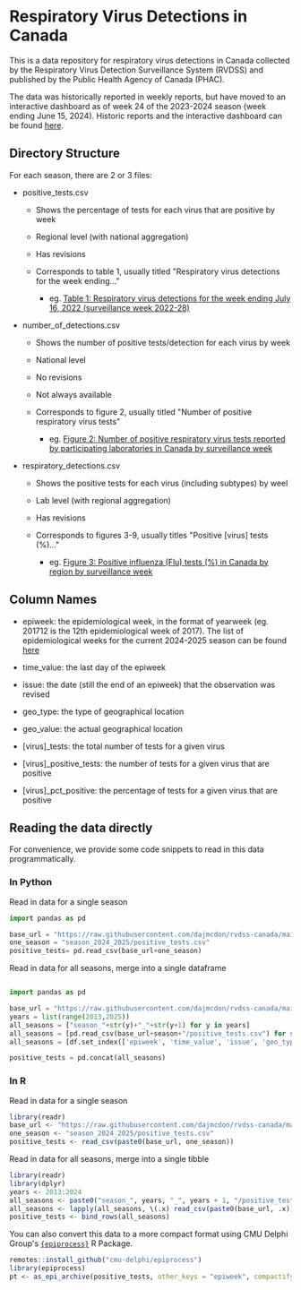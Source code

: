 # Respiratory Virus Detections in Canada

This is a data repository for respiratory virus detections in Canada collected by the Respiratory Virus Detection Surveillance System (RVDSS) and published by the Public Health Agency of Canada (PHAC).

The data was historically reported in weekly reports, but have moved to an interactive dashboard as of week 24 of the 2023-2024 season (week ending June 15, 2024). Historic reports and the interactive dashboard can be found [here](https://www.canada.ca/en/public-health/services/surveillance/respiratory-virus-detections-canada.html).

## Directory Structure

For each season, there are 2 or 3 files:

-   positive_tests.csv

    -   Shows the percentage of tests for each virus that are positive by week

    -   Regional level (with national aggregation)

    -   Has revisions

    -   Corresponds to table 1, usually titled "Respiratory virus detections for the week ending..."

        -   eg. [Table 1: Respiratory virus detections for the week ending July 16, 2022 (surveillance week 2022-28)](https://www.canada.ca/en/public-health/services/surveillance/respiratory-virus-detections-canada/2021-2022/week-28-ending-july-16-2022.html#a2)

-   number_of_detections.csv

    -   Shows the number of positive tests/detection for each virus by week

    -   National level

    -   No revisions

    -   Not always available

    -   Corresponds to figure 2, usually titled "Number of positive respiratory virus tests"

        -   eg. [Figure 2: Number of positive respiratory virus tests reported by participating laboratories in Canada by surveillance week](<https://www.canada.ca/en/public-health/services/surveillance/respiratory-virus-detections-canada/2021-2022/week-28-ending-july-16-2022.html#a4>)

-   respiratory_detections.csv

    -   Shows the positive tests for each virus (including subtypes) by weel

    -   Lab level (with regional aggregation)

    -   Has revisions

    -   Corresponds to figures 3-9, usually titles "Positive [virus] tests (%)..."

        -   eg. [Figure 3: Positive influenza (Flu) tests (%) in Canada by region by surveillance week](<https://www.canada.ca/en/public-health/services/surveillance/respiratory-virus-detections-canada/2021-2022/week-28-ending-july-16-2022.html#a5>)

## Column Names

-   epiweek: the epidemiological week, in the format of yearweek (eg. 201712 is the 12th epidemiological week of 2017). The list of epidemiological weeks for the current 2024-2025 season can be found [here](<https://www.canada.ca/en/public-health/services/diseases/flu-influenza/influenza-surveillance/fluwatch-weeks-calendar.html>)

-   time_value: the last day of the epiweek

-   issue: the date (still the end of an epiweek) that the observation was revised

-   geo_type: the type of geographical location

-   geo_value: the actual geographical location

-   [virus]\_tests: the total number of tests for a given virus

-   [virus]\_positive_tests: the number of tests for a given virus that are positive

-   [virus]\_pct_positive: the percentage of tests for a given virus that are positive

## Reading the data directly

For convenience, we provide some code snippets to read in this data programmatically.

### In Python

Read in data for a single season

``` python
import pandas as pd

base_url = "https://raw.githubusercontent.com/dajmcdon/rvdss-canada/main/data/"
one_season = "season_2024_2025/positive_tests.csv"
positive_tests= pd.read_csv(base_url+one_season)
```

Read in data for all seasons, merge into a single dataframe

``` python

import pandas as pd

base_url = "https://raw.githubusercontent.com/dajmcdon/rvdss-canada/main/data/"
years = list(range(2013,2025))
all_seasons = ["season_"+str(y)+"_"+str(y+1) for y in years]
all_seasons = [pd.read_csv(base_url+season+"/positive_tests.csv") for season in all_seasons]
all_seasons = [df.set_index(['epiweek', 'time_value', 'issue', 'geo_type', 'geo_value']) for df in all_seasons]

positive_tests = pd.concat(all_seasons)
```

### In R

Read in data for a single season

``` r
library(readr)
base_url <- "https://raw.githubusercontent.com/dajmcdon/rvdss-canada/main/data/"
one_season <- "season_2024_2025/positive_tests.csv"
positive_tests <- read_csv(paste0(base_url, one_season))
```

Read in data for all seasons, merge into a single tibble

``` r
library(readr)
library(dplyr)
years <- 2013:2024
all_seasons <- paste0("season_", years, "_", years + 1, "/positive_tests.csv")
all_seasons <- lapply(all_seasons, \(.x) read_csv(paste0(base_url, .x))) # ~ 30MB
positive_tests <- bind_rows(all_seasons)
```

You can also convert this data to a more compact format using CMU Delphi Group's [`{epiprocess}`](https://cmu-delphi.github.io/epiprocess) R Package.

``` r
remotes::install_github("cmu-delphi/epiprocess")
library(epiprocess)
pt <- as_epi_archive(positive_tests, other_keys = "epiweek", compactify = TRUE) # ~ 3.3MB
```
